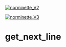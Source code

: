 [![norminette_V2](https://github.com/thibaut1304/get_next_line/actions/workflows/norminette_V2.yml/badge.svg)](https://github.com/thibaut1304/get_next_line/actions/workflows/norminette_V2.yml)

[![norminette_V3](https://github.com/thibaut1304/get_next_line/actions/workflows/norminette_V3.yml/badge.svg)](https://github.com/thibaut1304/get_next_line/actions/workflows/norminette_V3.yml)

# get_next_line

